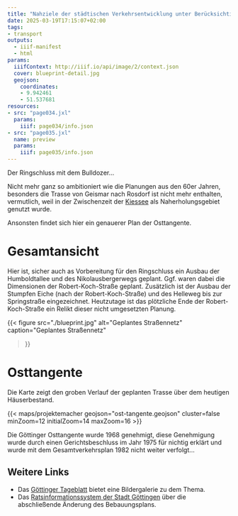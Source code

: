 ```yaml
---
title: "Nahziele der städtischen Verkehrsentwicklung unter Berücksichtigung des fließenden und ruhenden Verkehrs"
date: 2025-03-19T17:15:07+02:00
tags:
- transport
outputs:
  - iiif-manifest
  - html
params:
  iiifContext: http://iiif.io/api/image/2/context.json
  cover: blueprint-detail.jpg
  geojson:
    coordinates:
    - 9.942461
    - 51.537681
resources:
- src: "page034.jxl"
  params:
    iiif: page034/info.json
- src: "page035.jxl"
  name: preview
  params:
    iiif: page035/info.json
---
```


Der Ringschluss mit dem Bulldozer...

<!--more-->

Nicht mehr ganz so ambitioniert wie die Planungen aus den 60er Jahren, besonders die Trasse von Geismar nach Rosdorf ist nicht mehr enthalten, vermutlich, weil in der Zwischenzeit der [Kiessee](https://de.wikipedia.org/wiki/G%C3%B6ttinger_Kiessee) als Naherholungsgebiet genutzt wurde.

Ansonsten findet sich hier ein genauerer Plan der Osttangente.

# Gesamtansicht
Hier ist, sicher auch as Vorbereitung für den Ringschluss ein Ausbau der Humboldtallee und des Nikolausbergerwegs geplant. Ggf. waren dabei die Dimensionen der Robert-Koch-Straße geplant. Zusätzlich ist der Ausbau der Stumpfen Eiche (nach der Robert-Koch-Straße) und des Helleweg bis zur Springstraße eingezeichnet. Heutzutage ist das plötzliche Ende der Robert-Koch-Straße ein Relikt dieser nicht umgesetzten Planung.

{{< figure
  src="./blueprint.jpg"
  alt="Geplantes Straßennetz"
  caption="Geplantes Straßennetz"
>}}

# Osttangente
Die Karte zeigt den groben Verlauf der geplanten Trasse über dem heutigen Häuserbestand.

{{< maps/projektemacher geojson="ost-tangente.geojson" cluster=false minZoom=12 initialZoom=14 maxZoom=16 >}}

Die Göttinger Osttangente wurde 1968 genehmigt, diese Genehmigung wurde durch einen Gerichtsbeschluss im Jahr 1975 für nichtig erklärt und wurde mit dem Gesamtverkehrsplan 1982 nicht weiter verfolgt...

## Weitere Links
* Das [Göttinger Tageblatt](https://www.goettinger-tageblatt.de/lokales/goettingen-lk/goettingen/osttangente-goettingen-als-die-ruhe-im-ostviertel-zur-debatte-stand-GXKRJ235YSQSGNZO4AUTD4BFBE.html) bietet eine Bildergalerie zu dem Thema.
* Das [Ratsinformationssystem der Stadt Göttingen](https://www.goettingen.de/allris/vo020?0-1.0-beratungen-showHideLink&VOLFDNR=1999&refresh=false&TOLFDNR=17144) über die abschließende Änderung des Bebauungsplans.
